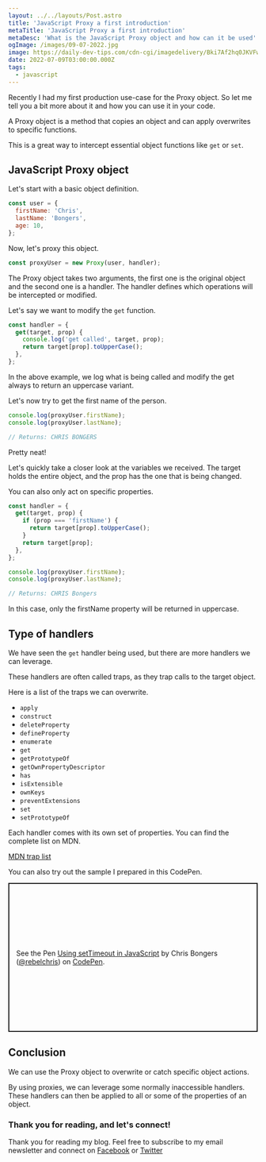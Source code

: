 ```yaml
---
layout: ../../layouts/Post.astro
title: 'JavaScript Proxy a first introduction'
metaTitle: 'JavaScript Proxy a first introduction'
metaDesc: 'What is the JavaScript Proxy object and how can it be used'
ogImage: /images/09-07-2022.jpg
image: https://daily-dev-tips.com/cdn-cgi/imagedelivery/Bki7Af2hq0JKVFw1XYYMQg/c21df486-facf-4d4f-bb0c-6e739156ff00
date: 2022-07-09T03:00:00.000Z
tags:
  - javascript
---
```


Recently I had my first production use-case for the Proxy object. So let me tell you a bit more about it and how you can use it in your code.

A Proxy object is a method that copies an object and can apply overwrites to specific functions.

This is a great way to intercept essential object functions like `get` or `set`.

## JavaScript Proxy object

Let's start with a basic object definition.

```js
const user = {
  firstName: 'Chris',
  lastName: 'Bongers',
  age: 10,
};
```

Now, let's proxy this object.

```js
const proxyUser = new Proxy(user, handler);
```

The Proxy object takes two arguments, the first one is the original object and the second one is a handler. The handler defines which operations will be intercepted or modified.

Let's say we want to modify the `get` function.

```js
const handler = {
  get(target, prop) {
    console.log('get called', target, prop);
    return target[prop].toUpperCase();
  },
};
```

In the above example, we log what is being called and modify the get always to return an uppercase variant.

Let's now try to get the first name of the person.

```js
console.log(proxyUser.firstName);
console.log(proxyUser.lastName);

// Returns: CHRIS BONGERS
```

Pretty neat!

Let's quickly take a closer look at the variables we received.
The target holds the entire object, and the prop has the one that is being changed.

You can also only act on specific properties.

```js
const handler = {
  get(target, prop) {
    if (prop === 'firstName') {
      return target[prop].toUpperCase();
    }
    return target[prop];
  },
};

console.log(proxyUser.firstName);
console.log(proxyUser.lastName);

// Returns: CHRIS Bongers
```

In this case, only the firstName property will be returned in uppercase.

## Type of handlers

We have seen the `get` handler being used, but there are more handlers we can leverage.

These handlers are often called traps, as they trap calls to the target object.

Here is a list of the traps we can overwrite.

- `apply`
- `construct`
- `deleteProperty`
- `defineProperty`
- `enumerate`
- `get`
- `getPrototypeOf`
- `getOwnPropertyDescriptor`
- `has`
- `isExtensible`
- `ownKeys`
- `preventExtensions`
- `set`
- `setPrototypeOf`

Each handler comes with its own set of properties. You can find the complete list on MDN.

[MDN trap list](https://developer.mozilla.org/en-US/docs/Web/JavaScript/Reference/Global_Objects/Proxy#a_complete_traps_list_example)

You can also try out the sample I prepared in this CodePen.

<p class="codepen" data-height="300" data-default-tab="js,result" data-slug-hash="vYRYaGq" data-user="rebelchris" style="height: 300px; box-sizing: border-box; display: flex; align-items: center; justify-content: center; border: 2px solid; margin: 1em 0; padding: 1em;">
  <span>See the Pen <a href="https://codepen.io/rebelchris/pen/vYRYaGq">
  Using setTimeout in JavaScript</a> by Chris Bongers (<a href="https://codepen.io/rebelchris">@rebelchris</a>)
  on <a href="https://codepen.io">CodePen</a>.</span>
</p>
<script async defer src="https://cpwebassets.codepen.io/assets/embed/ei.js"></script>

## Conclusion

We can use the Proxy object to overwrite or catch specific object actions.

By using proxies, we can leverage some normally inaccessible handlers. These handlers can then be applied to all or some of the properties of an object.

### Thank you for reading, and let's connect!

Thank you for reading my blog. Feel free to subscribe to my email newsletter and connect on [Facebook](https://www.facebook.com/DailyDevTipsBlog) or [Twitter](https://twitter.com/DailyDevTips1)
